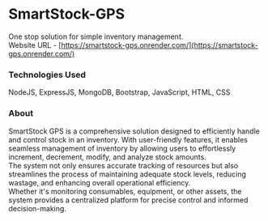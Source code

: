 # SmartStock-GPS
One stop solution for simple inventory management.<br/>
Website URL - [https://smartstock-gps.onrender.com/](https://smartstock-gps.onrender.com/)

### Technologies Used  
NodeJS, ExpressJS, MongoDB, Bootstrap, JavaScript, HTML, CSS

### About
SmartStock GPS is a comprehensive solution designed to efficiently handle and control stock in an inventory. With user-friendly features, it enables seamless management of inventory by allowing users to effortlessly increment, decrement, modify, and analyze stock amounts.  
The system not only ensures accurate tracking of resources but also streamlines the process of maintaining adequate stock levels, reducing wastage, and enhancing overall operational efficiency.  
Whether it's monitoring consumables, equipment, or other assets, the system provides a centralized platform for precise control and informed decision-making.<br/>
